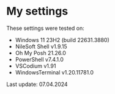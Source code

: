# My settings

These settings were tested on:

- Windows 11 23H2 (build 22631.3880)
- NileSoft Shell v1.9.15
- Oh My Posh 21.26.0
- PowerShell v7.4.1.0
- VSCodium v1.91
- WindowsTerminal v1.20.11781.0

Last update: 07.04.2024
